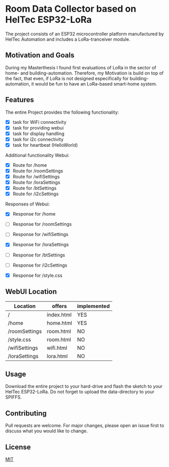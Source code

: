 # Room Data Collector based on HelTec ESP32-LoRa

The project consists of an ESP32 microcontroller platform manufactured by HelTec Automation
and includes a LoRa-tranceiver module.

## Motivation and Goals

During my Masterthesis I found first evaluations of LoRa in the sector of home- and building-automation.
Therefore, my Motivation is build on top of the fact, that even, if LoRa is not designed especifically for 
building-automation, it would be fun to have an LoRa-based smart-home system.

## Features
The entire Project provides the following functionality:
- [x] task for WiFi connectivity 
- [x] task for providing webui
- [x] task for display handling
- [x] task for i2c connectivity
- [x] task for heartbeat (HelloWorld)

Additional functionality Webui:
- [x] Route for /home
- [x] Route for /roomSettings
- [x] Route for /wifiSettings
- [x] Route for /loraSettings
- [x] Route for /btSettings
- [x] Route for /i2cSettings

Responses of Webui:
- [x] Response for /home
- [ ] Response for /roomSettings
- [ ] Response for /wifiSettings
- [x] Response for /loraSettings
- [ ] Response for /btSettings
- [ ] Response for /i2cSettings
- [x] Response for /style.css


## WebUI Location

| Location 		| offers     | implemented |
| ------------- | ---------- | ----------- |
| /        		| index.html | YES         |
| /home    		| home.html  | YES         |
| /roomSettings | room.html  | NO 		   |
| /style.css    | room.html  | NO		   |
| /wifiSettings | wifi.html  | NO	 	   |
| /loraSettings | lora.html  | NO		   |


## Usage
Download the entire project to your hard-drive and flash the sketch to your HelTec ESP32-LoRa.
Do not forget to upload the data-directory to your SPIFFS.

## Contributing
Pull requests are welcome. For major changes, please open an issue first to discuss what you would like to change.

## License
[MIT](https://github.com/danboe90/ESP32RoomData/blob/master/LICENSE)